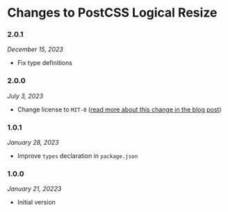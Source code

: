 # Changes to PostCSS Logical Resize

### 2.0.1

_December 15, 2023_

- Fix type definitions

### 2.0.0

_July 3, 2023_

- Change license to `MIT-0` ([read more about this change in the blog post](https://preset-env.cssdb.org/blog/license-change/))

### 1.0.1

_January 28, 2023_

- Improve `types` declaration in `package.json`

### 1.0.0

_January 21, 20223_

- Initial version
